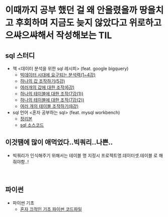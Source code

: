 # 이때까지 공부 했던 걸 왜 안올렸을까 땅을치고 후회하며 지금도 늦지 않았다고 위로하고 으쌰으쌰해서 작성해보는 TIL

## sql 스터디 
 * 책 <데이터 분석을 위한 sql 레시피> (feat. google bigquery)
   * [빅데이터 시대에 요구되는 분석력(1~4강)](https://github.com/comoco1/jaemissda/blob/main/sql%20from%20SQL%20Recipes%20for%20Data%20Analysis/sql_week1.md)
   * [하나의 값 조작하기(5강)](https://github.com/comoco1/jaemissda/blob/main/sql%20from%20SQL%20Recipes%20for%20Data%20Analysis/sql_week2.md)
   * [여러개의 값에 대한 조작(6강)](https://github.com/comoco1/jaemissda/blob/main/sql%20from%20SQL%20Recipes%20for%20Data%20Analysis/sql_week2(2).md)
   * [하나의 테이블에 대한 조작(7강(1))](https://github.com/comoco1/jaemissda/blob/main/sql%20from%20SQL%20Recipes%20for%20Data%20Analysis/sql%20week3.md)
   * [하나의 테이블에 대한 조작(7강(2))](https://github.com/comoco1/jaemissda/blob/main/sql%20from%20SQL%20Recipes%20for%20Data%20Analysis/sql%20week3(2).md)
   * [여러 개의 테이블 조작하기(8강)](https://github.com/comoco1/jaemissda/blob/main/sql%20from%20SQL%20Recipes%20for%20Data%20Analysis/sqlweek3(3).md)
 * sql 언어 <혼자 공부하는 sql> (feat. mysql workbench)
   * [정리본](https://github.com/comoco1/jaemissda/tree/main/sql%20language%20md)
   * [sql 소스코드](https://github.com/comoco1/jaemissda/tree/main/sql%20language%20study)
 ## 이것땜에 많이 애먹었다..빅쿼리..나쁜..
  * 빅쿼리가 인식해주기 위해서는 테이블 명 지정시 프로젝트명.데이터셋.테이블 로 해줘야함..!
 <br><br><br>
 ## 파이썬
  * 파이썬 기초
    * [혼자 끄적인 기초 파이썬 코드파일](https://github.com/comoco1/jaemissda/tree/main/py%20study)
